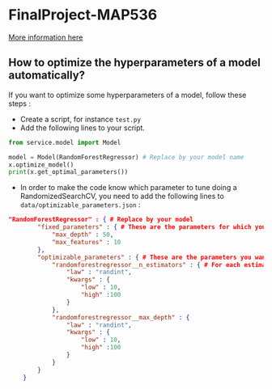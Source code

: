 # FinalProject-MAP536

[More information here](https://ramp.r0h.eu/problems/air_passengers)

## How to optimize the hyperparameters of a model automatically?

If you want to optimize some hyperparameters of a model, follow these steps :

- Create a script, for instance `test.py`
- Add the following lines to your script.

``` python
from service.model import Model

model = Model(RandomForestRegressor) # Replace by your model name
x.optimize_model()
print(x.get_optimal_parameters())
```

- In order to make the code know which parameter to tune doing a RandomizedSearchCV, you need to add the following lines to `data/optimizable_parameters.json` :

``` json
"RandomForestRegressor" : { # Replace by your model
        "fixed_parameters" : { # These are the parameters for which you know the value
            "max_depth" : 50,
            "max_features" : 10
        },
        "optimizable_parameters" : { # These are the parameters you want to optimize by RandomizedSearchCV
            "randomforestregressor__n_estimators" : { # For each estimator, add the law to generate the values.
                "law" : "randint",
                "kwargs" : {
                    "low" : 10, 
                    "high" :100
                }
            },
            "randomforestregressor__max_depth" : {
                "law" : "randint",
                "kwargs" : {
                    "low" : 10, 
                    "high" :100
                }
            }
        }
    }
```
